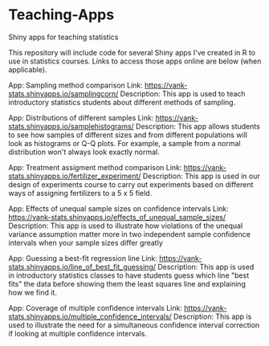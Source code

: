 # Teaching-Apps
Shiny apps for teaching statistics

This repository will include code for several Shiny apps I've created in R to use in statistics courses. Links to access
those apps online are below (when applicable).


App: Sampling method comparison
Link: https://vank-stats.shinyapps.io/samplingcorn/
Description: This app is used to teach introductory statistics students about different methods of sampling.


App: Distributions of different samples
Link: https://vank-stats.shinyapps.io/samplehistograms/
Description: This app allows students to see how samples of different sizes and from different populations will look as
histograms or Q-Q plots. For example, a sample from a normal distribution won't always look exactly normal.


App: Treatment assigment method comparison
Link: https://vank-stats.shinyapps.io/fertilizer_experiment/
Description: This app is used in our design of experiments course to carry out experiments based on different ways of 
assigning fertilizers to a 5 x 5 field.


App: Effects of unequal sample sizes on confidence intervals
Link: https://vank-stats.shinyapps.io/effects_of_unequal_sample_sizes/
Description: This app is used to illustrate how violations of the unequal variance assumption matter more in two independent 
sample confidence intervals when your sample sizes differ greatly


App: Guessing a best-fit regression line
Link: https://vank-stats.shinyapps.io/line_of_best_fit_guessing/
Description: This app is used in introductory statistics classes to have students guess which line "best fits" the data before 
showing them the least squares line and explaining how we find it.


App: Coverage of multiple confidence intervals
Link: https://vank-stats.shinyapps.io/multiple_confidence_intervals/
Description: This app is used to illustrate the need for a simultaneous confidence interval correction if looking at multiple 
confidence intervals.
